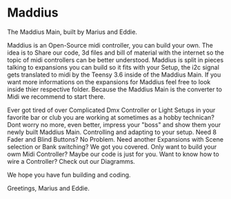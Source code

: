 # Maddius
The Maddius Main, built by Marius and Eddie.

Maddius is an Open-Source midi controller, you can build your own.
The idea is to Share our code, 3d files and bill of material with the internet so the topic of midi controllers can be better understood.
Maddius is split in pieces talking to expansions you can build so it fits with your Setup, the i2c signal gets translated to midi by the Teensy 3.6 inside of the Maddius Main.
If you want more informations on the expansions for Maddius feel free to look inside thier respective folder.
Because the Maddius Main is the converter to Midi we recommend to start there.

Ever got tired of over Complicated Dmx Controller or Light Setups in your favorite bar or club you are working at sometimes as a hobby technican? Dont worry no more, even better, impress your "boss" and show them your newly built Maddius Main. Controlling and adapting to your setup. Need 8 Fader and Blind Buttons? No Problem. Need another Expansions with Scene selection or Bank switching? We got you covered. Only want to build your owm Midi Controller? Maybe our code is just for you.
Want to know how to wire a Controller? Check out our Diagramms.

We hope you have fun building and coding.

Greetings, Marius and Eddie.

